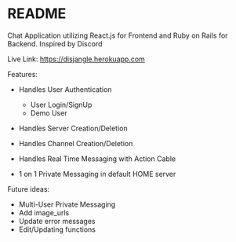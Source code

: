 # README

Chat Application utilizing React.js for Frontend and Ruby on Rails for Backend. Inspired by Discord

Live Link: https://disjangle.herokuapp.com

Features:

* Handles User Authentication
  * User Login/SignUp
  * Demo User
  
* Handles Server Creation/Deletion 
* Handles Channel Creation/Deletion 
* Handles Real Time Messaging with Action Cable
* 1 on 1 Private Messaging in default HOME server


Future ideas:
* Multi-User Private Messaging
* Add image_urls
* Update error messages
* Edit/Updating functions
